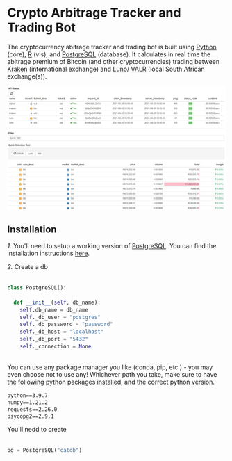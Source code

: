 # Crypto Arbitrage Tracker and Trading Bot

The cryptocurrency abitrage tracker and trading bot is built using [Python](https://www.python.org/) (core), [R](https://www.r-project.org/) (vis), and [PostgreSQL](https://www.postgresql.org/) (database). It calculates in real time the abitrage premium of Bitcoin (and other cryptocurrencies) trading between [Kraken](https://www.kraken.com/) (international exchange) and [Luno](https://www.luno.com/)/ [VALR](https://www.valr.com/) (local South African exchange(s)).

<p align="center">
  <img src="assets/splash.JPG"/>
</p>

## Installation

*1.* You'll need to setup a working version of [PostgreSQL](https://www.postgresql.org/). You can find the installation instructions [here](https://www.postgresql.org/). 

*2.* Create a db 

```python

class PostgreSQL():

  def __init__(self, db_name):
    self.db_name = db_name
    self._db_user = "postgres"
    self._db_password = "password"
    self._db_host = "localhost"
    self._db_port = "5432"
    self._connection = None
    
```

You can use any package manager you like (conda, pip, etc.) - you may even choose not to use any! Whichever path you take, make sure to have the following python packages installed, and the correct python version.

```
python==3.9.7
numpy==1.21.2
requests==2.26.0
psycopg2==2.9.1
```

You'll nedd to create 

```python

pg = PostgreSQL("catdb")
    
```